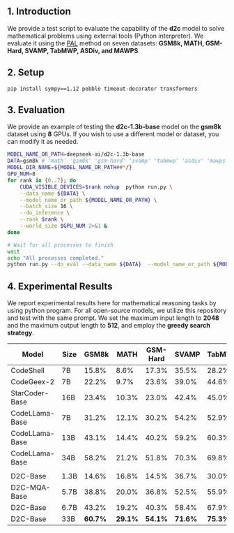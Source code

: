 ## 1. Introduction

We provide a test script to evaluate the capability of the **d2c** model to solve mathematical problems using external tools (Python interpreter). We evaluate it using the [PAL](https://arxiv.org/pdf/2211.10435.pdf) method on seven datasets: **GSM8k, MATH, GSM-Hard, SVAMP, TabMWP, ASDiv, and MAWPS**.



## 2. Setup

```
pip install sympy==1.12 pebble timeout-decorator transformers
```



## 3. Evaluation

We provide an example of testing the **d2c-1.3b-base** model on the **gsm8k** dataset using **8** GPUs. If you wish to use a different model or dataset, you can modify it as needed.

```bash
MODEL_NAME_OR_PATH=deepseek-ai/d2c-1.3b-base
DATA=gsm8k # 'math' 'gsm8k' 'gsm-hard' 'svamp' 'tabmwp' 'asdiv' 'mawps'
MODEL_DIR_NAME=${MODEL_NAME_OR_PATH##*/}
GPU_NUM=8
for rank in {0..7}; do
    CUDA_VISIBLE_DEVICES=$rank nohup  python run.py \
    --data_name ${DATA} \
    --model_name_or_path ${MODEL_NAME_OR_PATH} \
    --batch_size 16 \
    --do_inference \
    --rank $rank \
    --world_size $GPU_NUM 2>&1 &
done

# Wait for all processes to finish
wait
echo "All processes completed."
python run.py --do_eval --data_name ${DATA}  --model_name_or_path ${MODEL_NAME_OR_PATH}  --world_size $GPU_NUM | tee outputs/${MODEL_DIR_NAME}/${DATA}/result.out
```



## 4. Experimental Results

We report experimental results here for mathematical reasoning tasks by using python program. For all open-source models, we utilize this repository and test with the same prompt. We set the maximum input length to **2048** and the maximum output length to **512**, and employ the **greedy search strategy**.




| Model          | Size | GSM8k | MATH  | GSM-Hard | SVAMP | TabMWP | ASDiv | MAWPS | Avg   |
| -------------- | ---- | ----- | ----- | -------- | ----- | ------ | ----- | ----- | ----- |
| CodeShell      | 7B   | 15.8% | 8.6%  | 17.3%    | 35.5% | 28.2%  | 44.4% | 59.8% | 29.9% |
| CodeGeex-2     | 7B   | 22.2% | 9.7%  | 23.6%    | 39.0% | 44.6%  | 48.5% | 66.0% | 36.2% |
| StarCoder-Base | 16B  | 23.4% | 10.3% | 23.0%    | 42.4% | 45.0%  | 54.9% | 81.1% | 40.0% |
| CodeLLama-Base | 7B   | 31.2% | 12.1% | 30.2%    | 54.2% | 52.9%  | 59.6% | 82.6% | 46.1% |
| CodeLLama-Base | 13B  | 43.1% | 14.4% | 40.2%    | 59.2% | 60.3%  | 63.6% | 85.3% | 52.3% |
| CodeLLama-Base | 34B  | 58.2% | 21.2% | 51.8%    | 70.3% | 69.8%  | 70.7% | 91.8% | 62.0% |
|                |      |       |       |          |       |        |       |       |       |
| D2C-Base  | 1.3B   | 14.6% | 16.8% | 14.5%    | 36.7% | 30.0%  | 48.2% | 62.3% | 31.9% |
| D2C-MQA-Base  | 5.7B   | 38.8% | 20.0% | 36.8%    | 52.5% | 55.9%  | 63.9% | 84.8% | 50.4% |
| D2C-Base  | 6.7B   | 43.2% | 19.2% | 40.3%    | 58.4% | 67.9%  | 67.2% | 87.0% | 54.7% |
| D2C-Base  | 33B  | **60.7%** | **29.1%** | **54.1%**    | **71.6%** | **75.3%** | **76.7%** | **93.3%** | **65.8%** |


